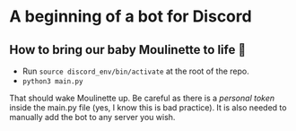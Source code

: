 # A beginning of a bot for Discord

## How to bring our baby Moulinette to life 🤖

* Run `source discord_env/bin/activate` at the root of the repo.
* `python3 main.py` 

That should wake Moulinette up. Be careful as there is a *personal token* inside the main.py file (yes, I know this is bad practice). It is also needed to manually add the bot to any server you wish. 
